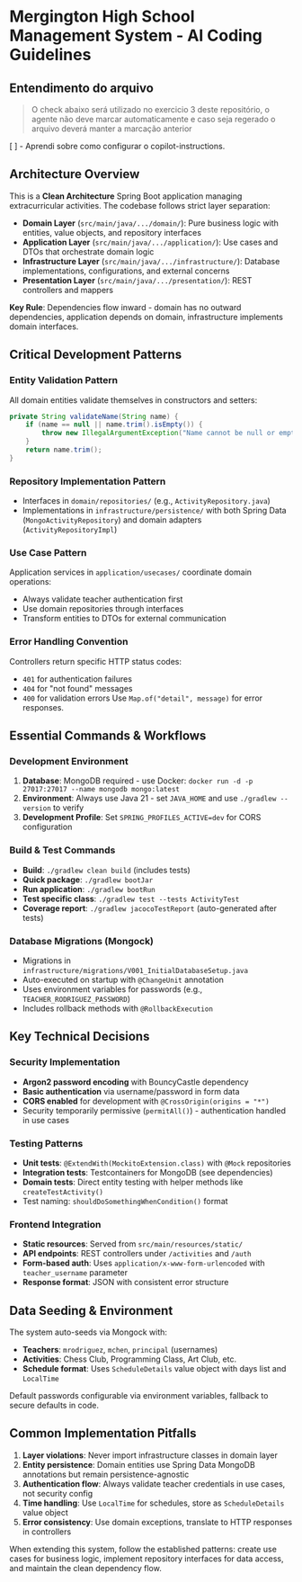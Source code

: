 # Mergington High School Management System - AI Coding Guidelines

## Entendimento do arquivo

> O check abaixo será utilizado no exercicio 3 deste repositório, o agente não deve marcar automaticamente e caso seja regerado o arquivo deverá manter a marcação anterior

[ ] - Aprendi sobre como configurar o copilot-instructions.

## Architecture Overview

This is a **Clean Architecture** Spring Boot application managing extracurricular activities. The codebase follows strict layer separation:

- **Domain Layer** (`src/main/java/.../domain/`): Pure business logic with entities, value objects, and repository interfaces
- **Application Layer** (`src/main/java/.../application/`): Use cases and DTOs that orchestrate domain logic
- **Infrastructure Layer** (`src/main/java/.../infrastructure/`): Database implementations, configurations, and external concerns
- **Presentation Layer** (`src/main/java/.../presentation/`): REST controllers and mappers

**Key Rule**: Dependencies flow inward - domain has no outward dependencies, application depends on domain, infrastructure implements domain interfaces.

## Critical Development Patterns

### Entity Validation Pattern

All domain entities validate themselves in constructors and setters:

```java
private String validateName(String name) {
    if (name == null || name.trim().isEmpty()) {
        throw new IllegalArgumentException("Name cannot be null or empty");
    }
    return name.trim();
}
```

### Repository Implementation Pattern

- Interfaces in `domain/repositories/` (e.g., `ActivityRepository.java`)
- Implementations in `infrastructure/persistence/` with both Spring Data (`MongoActivityRepository`) and domain adapters (`ActivityRepositoryImpl`)

### Use Case Pattern

Application services in `application/usecases/` coordinate domain operations:

- Always validate teacher authentication first
- Use domain repositories through interfaces
- Transform entities to DTOs for external communication

### Error Handling Convention

Controllers return specific HTTP status codes:

- `401` for authentication failures
- `404` for "not found" messages
- `400` for validation errors
  Use `Map.of("detail", message)` for error responses.

## Essential Commands & Workflows

### Development Environment

1. **Database**: MongoDB required - use Docker: `docker run -d -p 27017:27017 --name mongodb mongo:latest`
2. **Environment**: Always use Java 21 - set `JAVA_HOME` and use `./gradlew --version` to verify
3. **Development Profile**: Set `SPRING_PROFILES_ACTIVE=dev` for CORS configuration

### Build & Test Commands

- **Build**: `./gradlew clean build` (includes tests)
- **Quick package**: `./gradlew bootJar`
- **Run application**: `./gradlew bootRun`
- **Test specific class**: `./gradlew test --tests ActivityTest`
- **Coverage report**: `./gradlew jacocoTestReport` (auto-generated after tests)

### Database Migrations (Mongock)

- Migrations in `infrastructure/migrations/V001_InitialDatabaseSetup.java`
- Auto-executed on startup with `@ChangeUnit` annotation
- Uses environment variables for passwords (e.g., `TEACHER_RODRIGUEZ_PASSWORD`)
- Includes rollback methods with `@RollbackExecution`

## Key Technical Decisions

### Security Implementation

- **Argon2 password encoding** with BouncyCastle dependency
- **Basic authentication** via username/password in form data
- **CORS enabled** for development with `@CrossOrigin(origins = "*")`
- Security temporarily permissive (`permitAll()`) - authentication handled in use cases

### Testing Patterns

- **Unit tests**: `@ExtendWith(MockitoExtension.class)` with `@Mock` repositories
- **Integration tests**: Testcontainers for MongoDB (see dependencies)
- **Domain tests**: Direct entity testing with helper methods like `createTestActivity()`
- Test naming: `shouldDoSomethingWhenCondition()` format

### Frontend Integration

- **Static resources**: Served from `src/main/resources/static/`
- **API endpoints**: REST controllers under `/activities` and `/auth`
- **Form-based auth**: Uses `application/x-www-form-urlencoded` with `teacher_username` parameter
- **Response format**: JSON with consistent error structure

## Data Seeding & Environment

The system auto-seeds via Mongock with:

- **Teachers**: `mrodriguez`, `mchen`, `principal` (usernames)
- **Activities**: Chess Club, Programming Class, Art Club, etc.
- **Schedule format**: Uses `ScheduleDetails` value object with days list and `LocalTime`

Default passwords configurable via environment variables, fallback to secure defaults in code.

## Common Implementation Pitfalls

1. **Layer violations**: Never import infrastructure classes in domain layer
2. **Entity persistence**: Domain entities use Spring Data MongoDB annotations but remain persistence-agnostic
3. **Authentication flow**: Always validate teacher credentials in use cases, not security config
4. **Time handling**: Use `LocalTime` for schedules, store as `ScheduleDetails` value object
5. **Error consistency**: Use domain exceptions, translate to HTTP responses in controllers

When extending this system, follow the established patterns: create use cases for business logic, implement repository interfaces for data access, and maintain the clean dependency flow.
